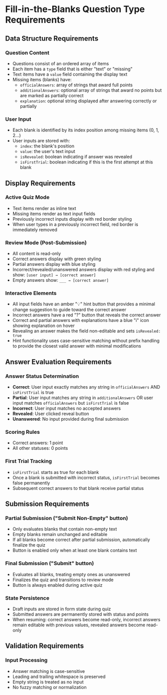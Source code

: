 # Fill-in-the-Blanks Question Type Requirements

## Data Structure Requirements

### Question Content

- Questions consist of an ordered array of items
- Each item has a `type` field that is either "text" or "missing"
- Text items have a `value` field containing the display text
- Missing items (blanks) have:
  - `officialAnswers`: array of strings that award full points
  - `additionalAnswers`: optional array of strings that award no points but are marked as partially correct
  - `explanation`: optional string displayed after answering correctly or partially

### User Input

- Each blank is identified by its index position among missing items (0, 1, 2...)
- User inputs are stored with:
  - `index`: the blank's position
  - `value`: the user's text input
  - `isRevealed`: boolean indicating if answer was revealed
  - `isFirstTrial`: boolean indicating if this is the first attempt at this blank

## Display Requirements

### Active Quiz Mode

- Text items render as inline text
- Missing items render as text input fields
- Previously incorrect inputs display with red border styling
- When user types in a previously incorrect field, red border is immediately removed

### Review Mode (Post-Submission)

- All content is read-only
- Correct answers display with green styling
- Partial answers display with blue styling
- Incorrect/revealed/unanswered answers display with red styling and show: `[user input] → [correct answer]`
- Empty answers show: `___ → [correct answer]`

### Interactive Elements

- All input fields have an amber "💡" hint button that provides a minimal change suggestion to guide toward the correct answer
- Incorrect answers have a red "?" button that reveals the correct answer
- Correct and partial answers with explanations have a blue "i" icon showing explanation on hover
- Revealing an answer makes the field non-editable and sets `isRevealed: true`
- Hint functionality uses case-sensitive matching without prefix handling to provide the closest valid answer with minimal modifications

## Answer Evaluation Requirements

### Answer Status Determination

- **Correct**: User input exactly matches any string in `officialAnswers` AND `isFirstTrial` is true
- **Partial**: User input matches any string in `additionalAnswers` OR user input matches `officialAnswers` but `isFirstTrial` is false
- **Incorrect**: User input matches no accepted answers
- **Revealed**: User clicked reveal button
- **Unanswered**: No input provided during final submission

### Scoring Rules

- Correct answers: 1 point
- All other statuses: 0 points

### First Trial Tracking

- `isFirstTrial` starts as true for each blank
- Once a blank is submitted with incorrect status, `isFirstTrial` becomes false permanently
- Subsequent correct answers to that blank receive partial status

## Submission Requirements

### Partial Submission ("Submit Non-Empty" button)

- Only evaluates blanks that contain non-empty text
- Empty blanks remain unchanged and editable
- If all blanks become correct after partial submission, automatically finalize the quiz
- Button is enabled only when at least one blank contains text

### Final Submission ("Submit" button)

- Evaluates all blanks, treating empty ones as unanswered
- Finalizes the quiz and transitions to review mode
- Button is always enabled during active quiz

### State Persistence

- Draft inputs are stored in form state during quiz
- Submitted answers are permanently stored with status and points
- When resuming: correct answers become read-only, incorrect answers remain editable with previous values, revealed answers become read-only

## Validation Requirements

### Input Processing

- Answer matching is case-sensitive
- Leading and trailing whitespace is preserved
- Empty string is treated as no input
- No fuzzy matching or normalization
